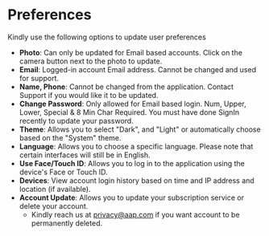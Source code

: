# **Preferences**
  
  
Kindly use the following options to update user preferences 
- **Photo**: Can only be updated for Email based accounts. Click on the camera button next to the photo to update.
- **Email**: Logged-in account Email address. Cannot be changed and used for support.
- **Name, Phone**: Cannot be changed from the application. Contact Support if you would like it to be updated.
- **Change Password**: Only allowed for Email based login. Num, Upper, Lower, Special & 8 Min Char Required. You must have done SignIn recently to update your password.
- **Theme**: Allows you to select "Dark", and "Light" or automatically choose based on the "System" theme.
- **Language**: Allows you to choose a specific language. Please note that certain interfaces will still be in English.
- **Use Face/Touch ID**: Allows you to log in to the application using the device's Face or Touch ID.
- **Devices**: View account login history based on time and IP address and location (if available).
- **Account Update**: Allows you to update your subscription service or delete your account. 
  -  Kindly reach us at [privacy@aap.com](mailto:privacy@aap.com) if you want account to be permanently deleted. 
